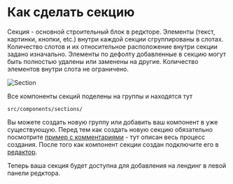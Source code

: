 # Как сделать секцию
Секция - основной строительный блок  в редкторе. Элементы (текст, картинки, кнопки, etc.) внутри каждой секции сгруппированы в слотах.
Количество слотов и их относительное расположение внутри секции задано изначально. Элементы по дефолту добавленные в секцию могут быть полностью удалены или заменены на другие. Количество элементов внутри слота не ограничено.

![Section](https://s3-eu-west-1.amazonaws.com/dev.s3.ptah.super.com/image/279d9b71-a6e4-4711-9b7d-f8e7ba4800ab.jpg)

Все компоненты секций поделены на группы и находятся тут 
```
src/components/sections/
```
Вы можете создать новую группу или добавить ваш компонент в уже существующую. Перед тем как создать новую секцию обязательно посмотрите 
[пример с комментариями](https://github.com/ProtocolONE/ptah-editor/tree/develop/src/components/sections/sample.vue) - тут описан весь процесс создания.
После того как компонент секции создан подключите его в [редактор](https://github.com/ProtocolONE/ptah-editor/blob/develop/src/components/pages/VuseEditor.vue).

Теперь ваша секция будет доступна для добавления на лендинг в левой панели редктора. 
